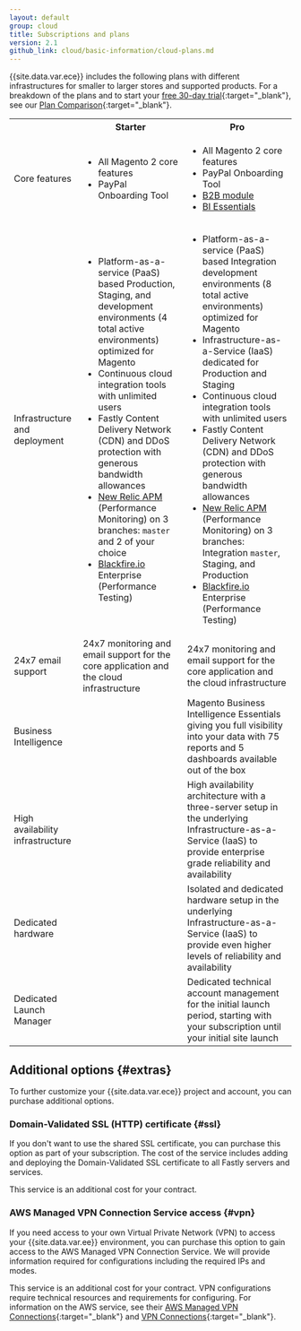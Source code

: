 ```yaml
---
layout: default
group: cloud
title: Subscriptions and plans
version: 2.1
github_link: cloud/basic-information/cloud-plans.md
---
```


{{site.data.var.ece}} includes the following plans with different infrastructures for smaller to larger stores and supported products. For a breakdown of the plans and to start your [free 30-day trial](https://magento.com/trial){:target="\_blank"}, see our [Plan Comparison](https://magento.com/trial/plans-comparison){:target="\_blank"}.

<table>
  <tbody>
    <tr>
      <td class="blank"></td>
      <th>Starter</th>
      <th>Pro</th>
    </tr>
    <tr>
      <td>Core features</td>
      <td>
        <ul>
          <li>All Magento 2 core features</li>
          <li>PayPal Onboarding Tool</li>
        </ul>
      </td>
      <td>
        <ul>
          <li>All Magento 2 core features</li>
          <li>PayPal Onboarding Tool</li>
          <li>
            <a href="https://magento.com/business-needs/b2b-commerce">B2B module</a>
          </li>
          <li>
            <a href="https://magento.com/products/business-intelligence/essentials">BI Essentials</a>
          </li>
        </ul>
      </td>
    </tr>
    <tr>
      <td>Infrastructure and deployment</td>
      <td>
        <ul>
          <li>Platform-as-a-service (PaaS) based Production, Staging, and development environments (4 total active environments) optimized for Magento</li>
          <li>Continuous cloud integration tools with unlimited users</li>
          <li>Fastly Content Delivery Network (CDN) and DDoS protection with generous bandwidth allowances</li>
          <li>
            <a href="{{page.baseurl}}cloud/project/new-relic.html">New Relic APM</a> (Performance Monitoring) on 3 branches: <code>master</code> and 2 of your choice
          </li>
          <li>
            <a href="{{page.baseurl}}cloud/project/project-integrate-blackfire.html">Blackfire.io</a> Enterprise (Performance Testing)
          </li>
        </ul>
      </td>
      <td>
        <ul>
          <li>Platform-as-a-service (PaaS) based Integration development environments (8 total active environments) optimized for Magento</li>
          <li>Infrastructure-as-a-Service (IaaS) dedicated for Production and Staging</li>
          <li>Continuous cloud integration tools with unlimited users</li>
          <li>Fastly Content Delivery Network (CDN) and DDoS protection with generous bandwidth allowances</li>
          <li>
            <a href="{{page.baseurl}}cloud/project/new-relic.html">New Relic APM</a> (Performance Monitoring) on 3 branches: Integration <code>master</code>, Staging, and Production
          </li>
          <li>
            <a href="{{page.baseurl}}cloud/project/project-integrate-blackfire.html">Blackfire.io</a> Enterprise (Performance Testing)
          </li>
        </ul>
      </td>
    </tr>
    <tr>
      <td>24x7 email support</td>
      <td>24x7 monitoring and email support for the core application and the cloud infrastructure</td>
      <td>24x7 monitoring and email support for the core application and the cloud infrastructure</td>
    </tr>
    <tr>
      <td>Business Intelligence</td>
      <td class="blank"></td>
      <td>Magento Business Intelligence Essentials giving you full visibility into your data with 75 reports and 5 dashboards available out of the box</td>
    </tr>
    <tr>
      <td>High availability infrastructure</td>
      <td class="blank"></td>
      <td>High availability architecture with a three-server setup in the underlying Infrastructure-as-a-Service (IaaS) to provide enterprise grade reliability and availability</td>
    </tr>
    <tr>
      <td>Dedicated hardware</td>
      <td class="blank"></td>
      <td>Isolated and dedicated hardware setup in the underlying Infrastructure-as-a-Service (IaaS) to provide even higher levels of reliability and availability</td>
    </tr>
    <tr>
      <td>Dedicated Launch Manager</td>
      <td class="blank"></td>
      <td>Dedicated technical account management for the initial launch period, starting with your subscription until your initial site launch</td>
    </tr>
  </tbody>
</table>

## Additional options {#extras}
To further customize your {{site.data.var.ece}} project and account, you can purchase additional options.

### Domain-Validated SSL (HTTP) certificate {#ssl}
If you don't want to use the shared SSL certificate, you can purchase this option as part of your subscription. The cost of the service includes adding and deploying the Domain-Validated SSL certificate to all Fastly servers and services.

This service is an additional cost for your contract.

### AWS Managed VPN Connection Service access {#vpn}
If you need access to your own Virtual Private Network (VPN) to access your {{site.data.var.ee}} environment, you can purchase this option to gain access to the AWS Managed VPN Connection Service. We will provide information required for configurations including the required IPs and modes.

This service is an additional cost for your contract. VPN configurations require technical resources and requirements for configuring. For information on the AWS service, see their [AWS Managed VPN Connections](http://docs.aws.amazon.com/AmazonVPC/latest/UserGuide/VPC_VPN.html){:target="\_blank"} and  [VPN Connections](http://docs.aws.amazon.com/AmazonVPC/latest/UserGuide/vpn-connections.html){:target="\_blank"}.
